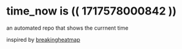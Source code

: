 # time_now is (( 1717578000842 ))

an automated repo that shows the currnent time

inspired by [breakingheatmap](https://github.com/breakingheatmap/breakingheatmap)